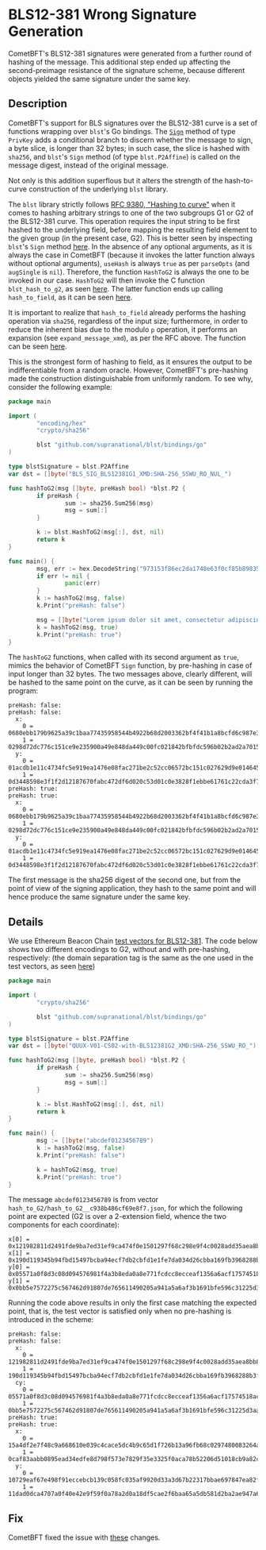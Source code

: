 # BLS12-381 Wrong Signature Generation 

CometBFT's BLS12-381 signatures were generated from a further round of hashing of the message. This additional step ended up affecting the second-preimage resistance of the signature scheme, because different objects yielded the same signature under the same key.

## Description

CometBFT's support for BLS signatures over the BLS12-381 curve is a set of functions wrapping over `blst`'s Go bindings. The [`Sign`](https://github.com/cometbft/cometbft/blob/276996ad958475b69727be2c57d4d0d818849a55/crypto/bls12381/key_bls12381.go#L110) method of type `PrivKey`
adds a conditional branch to discern whether the message to sign, a byte slice, is longer than 32 bytes; in such case, the slice is hashed with `sha256`, and `blst`'s `Sign` method (of type `blst.P2Affine`) is called on the message digest, instead of the original message.

Not only is this addition superflous but it alters the strength of the hash-to-curve construction of the underlying `blst` library.

The `blst` library strictly follows [RFC 9380, "Hashing to curve"](https://datatracker.ietf.org/doc/html/rfc9380) when it comes to hashing arbitrary strings to one of the two subgroups G1 or G2 of the BLS12-381 curve. This operation requires the input string to be first hashed to the underlying field, before mapping the resulting field element to the given group (in the present case, G2).  This is better seen by inspecting `blst`'s `Sign` method [here](https://github.com/supranational/blst/blob/cf754001ddd10c30c366a2d6337e2a1a82bd6acf/bindings/go/blst.go#L503). In the absence of any optional arguments, as it is always the case in CometBFT (because it invokes the latter function always without optional arguments), `useHash` is always `true` as per `parseOpts` (and `augSingle` is `nil`). Therefore, the function `HashToG2` is always the one to be invoked in our case. `HashToG2` will then invoke the C function `blst_hash_to_g2`, as seen [here](https://github.com/supranational/blst/blob/cf754001ddd10c30c366a2d6337e2a1a82bd6acf/bindings/go/blst.go#L2747C4-L2747C19). The latter function ends up calling `hash_to_field`, as it can be seen [here](https://github.com/supranational/blst/blob/cf754001ddd10c30c366a2d6337e2a1a82bd6acf/src/map_to_g2.c#L388-L401).

It is important to realize that `hash_to_field` already performs the hashing operation via `sha256`, regardless of the input size; furthermore, in order to reduce the inherent bias due to the modulo `p` operation, it performs an expansion (see `expand_message_xmd`), as per the RFC above. The function can be seen [here](https://github.com/supranational/blst/blob/cf754001ddd10c30c366a2d6337e2a1a82bd6acf/src/hash_to_field.c#L120).

This is the strongest form of hashing to field, as it ensures the output to be indifferentiable from a random oracle. However, CometBFT's pre-hashing made the construction distinguishable from uniformly random. To see why, consider the following example:

```go
package main

import (
        "encoding/hex"
        "crypto/sha256"

        blst "github.com/supranational/blst/bindings/go"
)

type blstSignature = blst.P2Affine
var dst = []byte("BLS_SIG_BLS12381G1_XMD:SHA-256_SSWU_RO_NUL_")

func hashToG2(msg []byte, preHash bool) *blst.P2 {
        if preHash {
                sum := sha256.Sum256(msg)
                msg = sum[:]
        }

        k := blst.HashToG2(msg[:], dst, nil)
        return k
}

func main() {
        msg, err := hex.DecodeString("973153f86ec2da1748e63f0cf85b89835b42f8ee8018c549868a1308a19f6ca3")
        if err != nil {
                panic(err)
        }
        k := hashToG2(msg, false)
        k.Print("preHash: false")

        msg = []byte("Lorem ipsum dolor sit amet, consectetur adipiscing elit, sed do eiusmod tempor incididunt ut labore et dolore magna aliqua.")
        k = hashToG2(msg, true)
        k.Print("preHash: true")
}
```

The `hashToG2` functions, when called with its second argument as `true`, mimics the behavior of CometBFT `Sign` function, by pre-hashing in case of input longer than 32 bytes. The two messages above, clearly different, will be hashed to the same point on the curve, as it can be seen by running the program:

```
preHash: false:
preHash: false:
  x:
    0 = 0680ebb179b9625a39c1baa77435958544b4922b68d2003362bf4f41b1a8bcfd6c987e34e4f11a0bdf125fcc8c344dee
    1 = 0298d72dc776c151ce9e235900a49e848da449c00fc021842bfbfdc596b02b2ad2a7015fd872c8edad83584296cf870f
  y:
    0 = 01acdb1e11c4734fc5e919ea1476e08fac271be2c52cc06572bc151c027629d9e01464556f3dccfe2c65a4ce40ad5f1b
    1 = 0d3448598e3f1f2d12187670fabc472df6d020c53d01c0e3828f1ebbe61761c22cda3f78c597cad270c9f75fda2bab01
preHash: true:
preHash: true:
  x:
    0 = 0680ebb179b9625a39c1baa77435958544b4922b68d2003362bf4f41b1a8bcfd6c987e34e4f11a0bdf125fcc8c344dee
    1 = 0298d72dc776c151ce9e235900a49e848da449c00fc021842bfbfdc596b02b2ad2a7015fd872c8edad83584296cf870f
  y:
    0 = 01acdb1e11c4734fc5e919ea1476e08fac271be2c52cc06572bc151c027629d9e01464556f3dccfe2c65a4ce40ad5f1b
    1 = 0d3448598e3f1f2d12187670fabc472df6d020c53d01c0e3828f1ebbe61761c22cda3f78c597cad270c9f75fda2bab01
```

The first message is the sha256 digest of the second one, but from the point of view of the signing application, they hash to the same point and will hence produce the same signature under the same key.

## Details

We use Ethereum Beacon Chain [test vectors for BLS12-381](https://github.com/ethereum/bls12-381-tests). The code below shows two different encodings to G2, without and with pre-hashing, respectively: (the domain separation tag is the same as the one used in the test vectors, as seen [here](https://github.com/ethereum/bls12-381-tests/blob/006855c56cb6491ee19b4aedfddb806aaeacb1db/main.py#L103))

```go
package main

import (
        "crypto/sha256"

        blst "github.com/supranational/blst/bindings/go"
)

type blstSignature = blst.P2Affine
var dst = []byte("QUUX-V01-CS02-with-BLS12381G2_XMD:SHA-256_SSWU_RO_")

func hashToG2(msg []byte, preHash bool) *blst.P2 {
        if preHash {
                sum := sha256.Sum256(msg)
                msg = sum[:]
        }

        k := blst.HashToG2(msg[:], dst, nil)
        return k
}

func main() {
        msg := []byte("abcdef0123456789")
        k := hashToG2(msg, false)
        k.Print("preHash: false")

        k = hashToG2(msg, true)
        k.Print("preHash: true")
}
```

The message `abcdef0123456789` is from vector `hash_to_G2/hash_to_G2__c938b486cf69e8f7.json`, for which the following point are expected (G2 is over a 2-extension field, whence the two components for each coordinate):

```
x[0] = 0x121982811d2491fde9ba7ed31ef9ca474f0e1501297f68c298e9f4c0028add35aea8bb83d53c08cfc007c1e005723cd0
x[1] = 0x190d119345b94fbd15497bcba94ecf7db2cbfd1e1fe7da034d26cbba169fb3968288b3fafb265f9ebd380512a71c3f2c
y[0] = 0x05571a0f8d3c08d094576981f4a3b8eda0a8e771fcdcc8ecceaf1356a6acf17574518acb506e435b639353c2e14827c8
y[1] = 0x0bb5e7572275c567462d91807de765611490205a941a5a6af3b1691bfe596c31225d3aabdf15faff860cb4ef17c7c3be
```

Running the code above results in only the first case matching the expected point, that is, the test vector is satisfied only when no pre-hashing is introduced in the scheme:

```
preHash: false:
preHash: false:
  x:
    0 = 121982811d2491fde9ba7ed31ef9ca474f0e1501297f68c298e9f4c0028add35aea8bb83d53c08cfc007c1e005723cd0
    1 = 190d119345b94fbd15497bcba94ecf7db2cbfd1e1fe7da034d26cbba169fb3968288b3fafb265f9ebd380512a71c3f2c
  cy:
    0 = 05571a0f8d3c08d094576981f4a3b8eda0a8e771fcdcc8ecceaf1356a6acf17574518acb506e435b639353c2e14827c8
    1 = 0bb5e7572275c567462d91807de765611490205a941a5a6af3b1691bfe596c31225d3aabdf15faff860cb4ef17c7c3be
preHash: true:
preHash: true:
  x:
    0 = 15a4df2e7f48c9a668610e039c4cace5dc4b9c65d1f726b13a96fb68c0297480083264af290352c1b84f5e786a947a93
    1 = 0caf83aabb0895ead34edfe8d798f573e7829f35e3325f0aca78b52206d51018cb9a82cbac040a51cb9ca6eab717e9b3
  y:
    0 = 10729eaf67e498f91eccebcb139c058fc035af9920d33a3d67b22317bbae697847ea82f68f96e005d205b90c5950c4b8
    1 = 11dad0dca4707a0f40e42e9f59f0a78a2d0a18df5cae2f6baa65a5db581d2ba2ae947a6d30bd04bbe1d4588981b534ad
```

## Fix

CometBFT fixed the issue with [these](https://github.com/cometbft/cometbft/pull/4116) changes.
